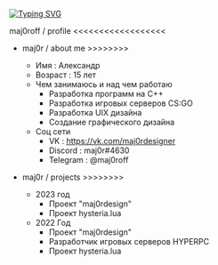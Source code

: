 [![Typing SVG](https://readme-typing-svg.herokuapp.com?color=13DA14&lines=maj0rcode;maj0rdesign)](https://git.io/typing-svg)

maj0roff / profile <<<<<<<<<<<<<<<<<<

+ maj0r / about me >>>>>>>>

  + Имя : Александр
  + Возраст : 15 лет
  + Чем занимаюсь и над чем работаю
    + Разработка программ на C++
    + Разработка игровых серверов CS:GO
    + Разработка UIX дизайна
    + Создание графического дизайна
  + Соц сети
    + VK : https://vk.com/maj0rdesigner
    + Discord : maj0r#4630
    + Telegram : @maj0roff
    
+ maj0r / projects >>>>>>>>
  + 2023 год
    + Проект "maj0rdesign"
    + Проект hysteria.lua
  + 2022 Год
    + Проект "maj0rdesign"
    + Разработчик игровых серверов HYPERPC
    + Проект hysteria.lua
